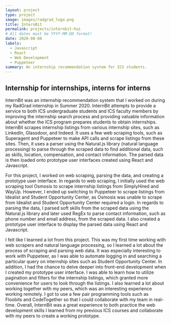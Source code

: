 ```yaml
---
layout: project
type: project
image: images/radgrad_logo.png
title: InternBit
permalink: projects/internbit-hui
# All dates must be YYYY-MM-DD format!
date: 2020-08-08
labels:
  - Javascript
  - React
  - Web Development
  - Puppeteer
summary: An internship recommendation system for ICS students.
---
```


## Internship for internships, interns for interns
InternBit was an internship recommendation system that I worked on during my RadGrad internship in Summer 2020. InternBit attempts to provide a service to both ICS undergraduate students and ICS faculty members by improving the internship search process and providing valuable information about whether the ICS program prepares students to obtain internships. InternBit scrapes internship listings from various internship sites, such as LinkedIn, Glassdoor, and Indeed. It uses a few web scraping tools, such as Superagent and Puppeteer to make API calls and scrape listings from these sites. Then, it uses a parser using the Natural.js library (natural language processing) to parse through the scraped data to find additional data, such as skills, location, compensation, and contact information. The parsed data is then loaded onto prototype user interfaces created using React and Javascript.

For this project, I worked on web scraping, parsing the data, and creating a prototype user interface. In regards to web scraping, I initially used the web scraping tool Osmosis to scrape internship listings from SimplyHired and WayUp. However, I ended up switching to Puppeteer to scrape listings from Idealist and Student Opportunity Center, as Osmosis was unable to scrape from Idealist and Student Opportunity Center required a login. In regards to parsing the data, I parsed soft skills from the scraped data using the Natural.js library and later used RegEx to parse contact information, such as phone number and email address, from the scraped data. I also created a prototype user interface to display the parsed data using React and Javascript. 

I felt like I learned a lot from this project. This was my first time working with web scrapers and natural language processing, so I learned a lot about the process of scraping and parsing web data. It was especially interesting to work with Puppeteer, as I was able to automate logging in and searching a particular query on internship sites such as Student Opportunity Center. In addition, I had the chance to delve deeper into front-end development when I created my prototype user interface. I was able to learn how to utilize pagination and filters for the internship listings, which granted more convenience for users to look through the listings. I also learned a lot about working together with my peers, which was an interesting experience working remotely. I got to use a few pair programming tools such as Floobits and CodeTogether so that I could collaborate with my team in real-time. Overall, InternBit was a great experience to both practice the web development skills I learned from my previous ICS courses and collaborate with my peers to create a working prototype.
